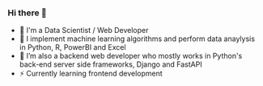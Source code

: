 ### Hi there 👋

- 🔭 I'm a Data Scientist / Web Developer 
- 🌱 I implement machine learning algorithms and perform data anaylysis in Python, R, PowerBI and Excel
- 👯 I’m also a backend web developer who mostly works in Python's back-end server side frameworks, Django and FastAPI
- ⚡ Currently learning frontend development

<!--
**Chengetanaim/Chengetanaim** is a ✨ _special_ ✨ repository because its `README.md` (this file) appears on your GitHub profile.

Here are some ideas to get you started:

- 🔭 I’m currently working on ...
- 🌱 I’m currently learning ...
- 👯 I’m looking to collaborate on ...
- 🤔 I’m looking for help with ...
- 💬 Ask me about ...
- 📫 How to reach me: ...
- 😄 Pronouns: ...
- ⚡ Fun fact: ...
-->
